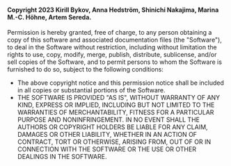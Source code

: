 #### Copyright 2023 Kirill Bykov, Anna Hedström, Shinichi Nakajima, Marina M.-C. Höhne, Artem Sereda.

Permission is hereby granted, free of charge, to any person obtaining a copy of this software and associated documentation 
files (the "Software"), to deal in the Software without restriction, including without limitation the rights to use, copy, 
modify, merge, publish, distribute, sublicense, and/or sell copies of the Software, and to permit persons to whom 
the Software is furnished to do so, subject to the following conditions:
 - The above copyright notice and this permission notice shall be included in all copies or substantial portions of the Software.
 - THE SOFTWARE IS PROVIDED "AS IS", WITHOUT WARRANTY OF ANY KIND, EXPRESS OR IMPLIED, INCLUDING BUT NOT LIMITED TO 
   THE WARRANTIES OF MERCHANTABILITY, FITNESS FOR A PARTICULAR PURPOSE AND NONINFRINGEMENT. IN NO EVENT SHALL THE 
   AUTHORS OR COPYRIGHT HOLDERS BE LIABLE FOR ANY CLAIM, DAMAGES OR OTHER LIABILITY, WHETHER IN AN ACTION OF CONTRACT, 
   TORT OR OTHERWISE, ARISING FROM, OUT OF OR IN CONNECTION WITH THE SOFTWARE OR THE USE OR OTHER DEALINGS IN THE SOFTWARE.